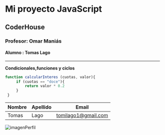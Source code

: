 # Mi proyecto JavaScript
## CoderHouse
### Profesor: Omar Maniás
#### Alumno : Tomas Lago


----


**Condicionales,funciones y ciclos**

```Javascript
function calcularInteres (cuotas, valor){
     if (cuotas == "doce"){
         return valor * 0.2 
     }
 }
 ```

 | Nombre | Apellido | Email
 |--- |  --- | ---|
 |Tomas|Lago|tomilago1@gmail.com

 ![imagenPerfil](https://codigoonclick.com/wp-content/uploads/2019/05/practice-javascript-and-learn-functions-400x277.png)